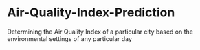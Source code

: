 # Air-Quality-Index-Prediction
Determining the Air Quality Index of a particular city based on the environmental settings of any particular day

